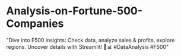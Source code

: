 # Analysis-on-Fortune-500-Companies
"Dive into F500 insights: Check data, analyze sales &amp; profits, explore regions. Uncover details with Streamlit! 🚀📊 #DataAnalysis #F500"
